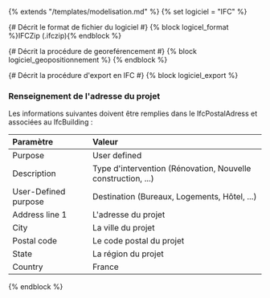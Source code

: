 {% extends "/templates/modelisation.md" %}
{% set logiciel = "IFC" %}

{# Décrit le format de fichier du logiciel #}
{% block logicel_format %}IFCZip (.ifczip){% endblock %}

{# Décrit la procédure de georeférencement #}
{% block logiciel_geopositionnement %}
{% endblock %}

{# Décrit la procédure d'export en IFC #}
{% block logiciel_export %}

### Renseignement de l'adresse du projet

Les informations suivantes doivent être remplies dans le IfcPostalAdress et associées au IfcBuilding :

| Paramètre | Valeur |
| :--- | :--- |
| Purpose | User defined |
| Description | Type d'intervention \(Rénovation, Nouvelle construction, ...\) |
| User-Defined purpose | Destination \(Bureaux, Logements, Hôtel, ...\) |
| Address line 1 | L'adresse du projet |
| City | La ville du projet |
| Postal code | Le code postal du projet |
| State | La région du projet |
| Country | France |

{% endblock %}